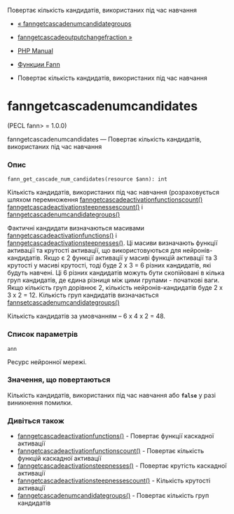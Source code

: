 Повертає кількість кандидатів, використаних під час навчання

-   [« fanngetcascadenumcandidategroups](function.fann-get-cascade-num-candidate-groups.html)
    
-   [fanngetcascadeoutputchangefraction »](function.fann-get-cascade-output-change-fraction.html)
    
-   [PHP Manual](index.html)
    
-   [Функции Fann](ref.fann.html)
    
-   Повертає кількість кандидатів, використаних під час навчання
    

# fanngetcascadenumcandidates

(PECL fann> = 1.0.0)

fanngetcascadenumcandidates — Повертає кількість кандидатів, використаних під час навчання

### Опис

```methodsynopsis
fann_get_cascade_num_candidates(resource $ann): int
```

Кількість кандидатів, використаних під час навчання (розраховується шляхом перемноження [fanngetcascadeactivationfunctionscount()](function.fann-get-cascade-activation-functions-count.html) [fanngetcascadeactivationsteepnessescount()](function.fann-get-cascade-activation-steepnesses-count.html) і [fanngetcascadenumcandidategroups()](function.fann-get-cascade-num-candidate-groups.html)

Фактичні кандидати визначаються масивами [fanngetcascadeactivationfunctions()](function.fann-get-cascade-activation-functions.html) і [fanngetcascadeactivationsteepnesses()](function.fann-get-cascade-activation-steepnesses.html). Ці масиви визначають функції активації та крутості активації, що використовуються для нейронів-кандидатів. Якщо є 2 функції активації у масиві функцій активації та 3 крутості у масиві крутості, тоді буде 2 x 3 = 6 різних кандидатів, які будуть навчені. Ці 6 різних кандидатів можуть бути скопійовані в кілька груп кандидатів, де єдина різниця між цими групами - початкові ваги. Якщо кількість груп дорівнює 2, кількість нейронів-кандидатів буде 2 x 3 x 2 = 12. Кількість груп кандидатів визначається [fannsetcascadenumcandidategroups()](function.fann-set-cascade-num-candidate-groups.html)

Кількість кандидатів за умовчанням – 6 x 4 x 2 = 48.

### Список параметрів

`ann`

Ресурс нейронної мережі.

### Значення, що повертаються

Кількість кандидатів, використаних під час навчання або **`false`** у разі виникнення помилки.

### Дивіться також

-   [fanngetcascadeactivationfunctions()](function.fann-get-cascade-activation-functions.html) - Повертає функції каскадної активації
-   [fanngetcascadeactivationfunctionscount()](function.fann-get-cascade-activation-functions-count.html) - Повертає кількість функцій каскадної активації
-   [fanngetcascadeactivationsteepnesses()](function.fann-get-cascade-activation-steepnesses.html) - Повертає крутість каскадної активації
-   [fanngetcascadeactivationsteepnessescount()](function.fann-get-cascade-activation-steepnesses-count.html) - Кількість крутості активації
-   [fanngetcascadenumcandidategroups()](function.fann-get-cascade-num-candidate-groups.html) - Повертає кількість груп кандидатів